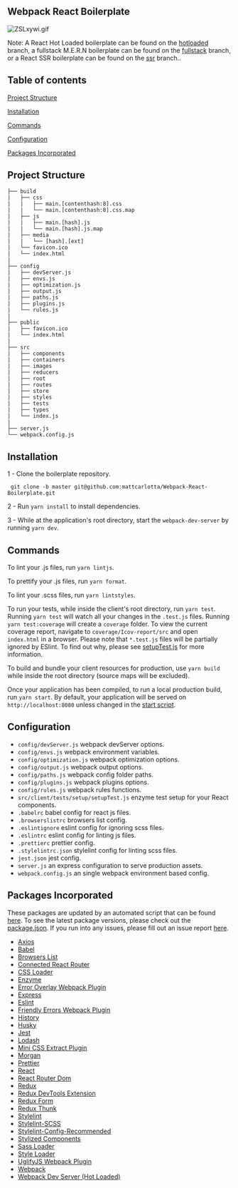 ## Webpack React Boilerplate

![ZSLxywi.gif](https://i.imgur.com/ZSLxywi.gif)

Note: A React Hot Loaded boilerplate can be found on the <a href="https://github.com/mattcarlotta/Webpack-React-Boilerplate/tree/hotloaded">hotloaded</a> branch, a fullstack M.E.R.N boilerplate can be found on the <a href="https://github.com/mattcarlotta/Webpack-React-Boilerplate/tree/fullstack">fullstack</a> branch, or a React SSR boilerplate can be found on the <a href="https://github.com/mattcarlotta/Webpack-React-Boilerplate/tree/ssr">ssr</a> branch..

## Table of contents

[Project Structure](#project-structure)

[Installation](#installation)

[Commands](#commands)

[Configuration](#configuration)

[Packages Incorporated](#packages-incorporated)

## Project Structure

```
├── build
|   ├── css
|   |   ├── main.[contenthash:8].css
|   |   └── main.[contenthash:8].css.map
|   ├── js
|   |   ├── main.[hash].js
|   |   └── main.[hash].js.map
|   ├── media
|   |   └── [hash].[ext]
|   └── favicon.ico
|   └── index.html
|
├── config
|   ├── devServer.js
|   ├── envs.js
|   ├── optimization.js
|   ├── output.js
|   ├── paths.js
|   ├── plugins.js
|   └── rules.js
|
├── public
|   ├── favicon.ico
|   └── index.html
|
├── src
|   ├── components
|   ├── containers
|   ├── images
|   ├── reducers
|   ├── root
|   ├── routes
|   ├── store
|   ├── styles
|   ├── tests
|   ├── types
|   └── index.js
|
├── server.js
└── webpack.config.js
```

## Installation

1 - Clone the boilerplate repository.

```
 git clone -b master git@github.com:mattcarlotta/Webpack-React-Boilerplate.git
```

2 - Run `yarn install` to install dependencies.

3 - While at the application's root directory, start the `webpack-dev-server` by running `yarn dev`.

## Commands

To lint your .js files, run `yarn lintjs`.

To prettify your .js files, run `yarn format`.

To lint your .scss files, run `yarn lintstyles`.

To run your tests, while inside the client's root directory, run `yarn test`. Running `yarn test` will watch all your changes in the `.test.js` files. Running `yarn test:coverage` will create a `coverage` folder. To view the current coverage report, navigate to `coverage/Icov-report/src` and open `index.html` in a browser. Please note that `*.test.js` files will be partially ignored by ESlint. To find out why, please see <a href="https://github.com/mattcarlotta/Webpack-React-Boilerplate/blob/master/src/tests/setup/setupTests.js#L8-L16">setupTest.js</a> for more information.

To build and bundle your client resources for production, use `yarn build` while inside the root directory (source maps will be excluded).

Once your application has been compiled, to run a local production build, run `yarn start`. By default, your application will be served on `http://localhost:8080` unless changed in the <a href="https://github.com/mattcarlotta/Webpack-React-Boilerplate/blob/master/package.json#L24-L31">start script</a>.

## Configuration

- `config/devServer.js` webpack devServer options.
- `config/envs.js` webpack environment variables.
- `config/optimization.js` webpack optimization options.
- `config/output.js` webpack output options.
- `config/paths.js` webpack config folder paths.
- `config/plugins.js` webpack plugins options.
- `config/rules.js` webpack rules functions.
- `src/client/tests/setup/setupTest.js` enzyme test setup for your React components.
- `.babelrc` babel config for react js files.
- `.browserslistrc` browsers list config.
- `.eslintignore` eslint config for ignoring scss files.
- `.eslintrc` eslint config for linting js files.
- `.prettierc` prettier config.
- `.stylelintrc.json` stylelint config for linting scss files.
- `jest.json` jest config.
- `server.js` an express configuration to serve production assets.
- `webpack.config.js` an single webpack environment based config.

## Packages Incorporated

These packages are updated by an automated script that can be found <a href="https://github.com/mattcarlotta/UpdateBoilerplate">here</a>. To see the latest package versions, please check out the <a href="https://github.com/mattcarlotta/Webpack-React-Boilerplate/blob/master/package.json#L98-L164">package.json</a>. If you run into any issues, please fill out an issue report <a href="https://github.com/mattcarlotta/Webpack-React-Boilerplate/issues">here</a>.

- [Axios](https://github.com/axios/axios)
- [Babel](https://github.com/babel/babel)
- [Browsers List](https://github.com/browserslist/browserslist)
- [Connected React Router](https://github.com/supasate/connected-react-router)
- [CSS Loader](https://github.com/webpack-contrib/css-loader)
- [Enzyme](http://airbnb.io/enzyme/)
- [Error Overlay Webpack Plugin](https://github.com/smooth-code/error-overlay-webpack-plugin)
- [Express](https://github.com/expressjs/express)
- [Eslint](https://github.com/eslint/eslint/)
- [Friendly Errors Webpack Plugin](https://github.com/geowarin/friendly-errors-webpack-plugin)
- [History](https://github.com/ReactTraining/history)
- [Husky](https://github.com/typicode/husky)
- [Jest](https://github.com/facebook/jest)
- [Lodash](https://github.com/lodash/lodash)
- [Mini CSS Extract Plugin](https://github.com/webpack-contrib/mini-css-extract-plugin)
- [Morgan](https://github.com/expressjs/morgan)
- [Prettier](https://github.com/prettier/prettier)
- [React](https://github.com/facebook/react)
- [React Router Dom](https://github.com/ReactTraining/react-router/tree/master/packages/react-router-dom)
- [Redux](https://github.com/reduxjs/redux)
- [Redux DevTools Extension](https://github.com/zalmoxisus/redux-devtools-extension)
- [Redux Form](https://redux-form.com/)
- [Redux Thunk](https://github.com/reduxjs/redux-thunk)
- [Stylelint](https://stylelint.io/)
- [Stylelint-SCSS](https://github.com/kristerkari/stylelint-scss)
- [Stylelint-Config-Recommended](https://github.com/stylelint/stylelint-config-recommended)
- [Stylized Components](https://github.com/styled-components/styled-components)
- [Sass Loader](https://github.com/webpack-contrib/sass-loader)
- [Style Loader](https://github.com/webpack-contrib/style-loader)
- [UglifyJS Webpack Plugin](https://www.npmjs.com/package/uglifyjs-webpack-plugin)
- [Webpack](https://github.com/webpack/webpack)
- [Webpack Dev Server (Hot Loaded)](https://github.com/webpack/webpack-dev-server)
